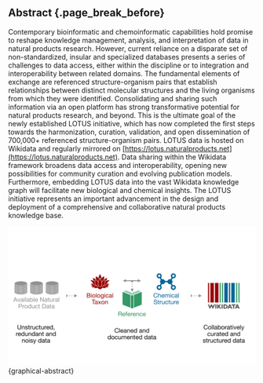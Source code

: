 ## Abstract {.page_break_before}

Contemporary bioinformatic and chemoinformatic capabilities hold promise to reshape knowledge management, analysis, and interpretation of data in natural products research. 
However, current reliance on a disparate set of non-standardized, insular and specialized databases presents a series of challenges to data access, either within the discipline or to integration and interoperability between related domains. 
The fundamental elements of exchange are referenced structure-organism pairs that establish relationships between distinct molecular structures and the living organisms from which they were identified. 
Consolidating and sharing such information via an open platform has strong transformative potential for natural products research, and beyond. 
This is the ultimate goal of the newly established LOTUS initiative, which has now completed the first steps towards the harmonization, curation, validation, and open dissemination of 700,000+ referenced structure-organism pairs. 
LOTUS data is hosted on Wikidata and regularly mirrored on [https://lotus.naturalproducts.net](https://lotus.naturalproducts.net). 
Data sharing within the Wikidata framework broadens data access and interoperability, opening new possibilities for community curation and evolving publication models. 
Furthermore, embedding LOTUS data into the vast Wikidata knowledge graph will facilitate new biological and chemical insights. 
The LOTUS initiative represents an important advancement in the design and deployment of a comprehensive and collaborative natural products knowledge base.

![](images/graphicalAbstract.svg "Graphical Abstract"){graphical-abstract}

